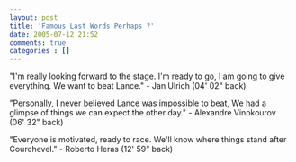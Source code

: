 ```yaml
---
layout: post
title: 'Famous Last Words Perhaps ?'
date: 2005-07-12 21:52
comments: true
categories : []
---  
```


"I'm really looking forward to the stage. I'm ready to go, I am going to give everything. We want to beat Lance." - Jan Ulrich (04' 02" back)

"Personally, I never believed Lance was impossible to beat, We had a glimpse of things we can expect the other day." - Alexandre Vinokourov (06' 32" back)

"Everyone is motivated, ready to race. We'll know where things stand after Courchevel." - Roberto Heras (12' 59" back)

